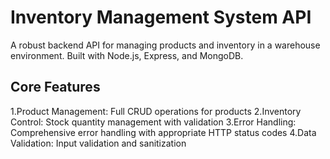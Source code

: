 # Inventory Management System API
A robust backend API for managing products and inventory in a warehouse environment. Built with Node.js, Express, and MongoDB.


## Core Features
1.Product Management: Full CRUD operations for products
2.Inventory Control: Stock quantity management with validation
3.Error Handling: Comprehensive error handling with appropriate HTTP status codes
4.Data Validation: Input validation and sanitization